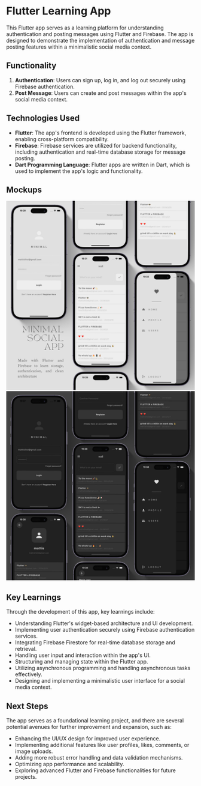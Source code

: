 # Flutter Learning App

This Flutter app serves as a learning platform for understanding authentication and posting messages using Flutter and Firebase. The app is designed to demonstrate the implementation of authentication and message posting features within a minimalistic social media context.

## Functionality

1. **Authentication**: Users can sign up, log in, and log out securely using Firebase authentication.
2. **Post Message**: Users can create and post messages within the app's social media context.

## Technologies Used

- **Flutter**: The app's frontend is developed using the Flutter framework, enabling cross-platform compatibility.
- **Firebase**: Firebase services are utilized for backend functionality, including authentication and real-time database storage for message posting.
- **Dart Programming Language**: Flutter apps are written in Dart, which is used to implement the app's logic and functionality.

## Mockups

![Mockup 1](/assets/1.png)
![Mockup 2](/assets/2.png)

## Key Learnings

Through the development of this app, key learnings include:

- Understanding Flutter's widget-based architecture and UI development.
- Implementing user authentication securely using Firebase authentication services.
- Integrating Firebase Firestore for real-time database storage and retrieval.
- Handling user input and interaction within the app's UI.
- Structuring and managing state within the Flutter app.
- Utilizing asynchronous programming and handling asynchronous tasks effectively.
- Designing and implementing a minimalistic user interface for a social media context.

## Next Steps

The app serves as a foundational learning project, and there are several potential avenues for further improvement and expansion, such as:

- Enhancing the UI/UX design for improved user experience.
- Implementing additional features like user profiles, likes, comments, or image uploads.
- Adding more robust error handling and data validation mechanisms.
- Optimizing app performance and scalability.
- Exploring advanced Flutter and Firebase functionalities for future projects.
